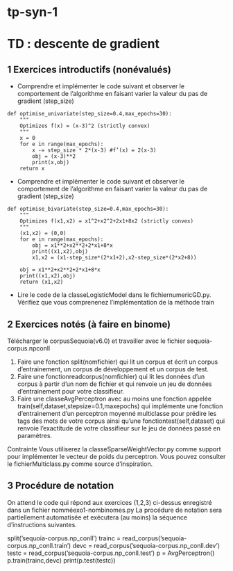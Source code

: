 # tp-syn-1

# TD : descente de gradient

## 1 Exercices introductifs (nonévalués)

- Comprendre et implémenter le code suivant et observer le comportement de l’algorithme en faisant varier la valeur du pas de gradient (step_size)

```
def optimise_univariate(step_size=0.4,max_epochs=30):
	"""
	Optimizes f(x) = (x-3)^2 (strictly convex)
	"""
	x = 0
	for e in range(max_epochs):
		x -= step_size * 2*(x-3) #f’(x) = 2(x-3)
		obj = (x-3)**2
		print(x,obj)
	return x
```
- Comprendre et implémenter le code suivant et observer le comportement de l’algorithme en faisant varier la valeur du pas de gradient (step_size)

```
def optimise_bivariate(step_size=0.4,max_epochs=30):
	"""
	Optimizes f(x1,x2) = x1^2+x2^2+2x1+8x2 (strictly convex)
	"""
	(x1,x2) = (0,0)
	for e in range(max_epochs):
		obj = x1**2+x2**2+2*x1+8*x
		print((x1,x2),obj)
		x1,x2 = (x1-step_size*(2*x1+2),x2-step_size*(2*x2+8))

	obj = x1**2+x2**2+2*x1+8*x
	print((x1,x2),obj)
	return (x1,x2)
```
- Lire le code de la classeLogisticModel dans le fichiernumericGD.py. Vérifiez que vous comprenenez l’implémentation de la méthode train

## 2 Exercices notés (à faire en binome)

Télécharger le corpusSequoia(v6.0) et travailler avec le fichier sequoia-corpus.npconll

1. Faire une fonction split(nomfichier) qui lit un corpus et écrit un corpus d’entrainement, un corpus de développement et un corpus de test.
2. Faire une fonctionreadcorpus(nomfichier) qui lit les données d’un corpus à partir d’un nom de fichier et qui renvoie un jeu de données 
d’entrainement pour votre classifieur.
3. Faire une classeAvgPerceptron avec au moins une fonction appelée train(self,dataset,stepsize=0.1,maxepochs) qui implémente une fonction 
d’entrainement d’un perceptron moyenné multiclasse pour prédire les tags des mots de votre corpus ainsi qu’une fonctiontest(self,dataset) qui renvoie l’exactitude de votre classifieur sur le jeu de données passé en paramètres.

Contrainte Vous utiliserez la classeSparseWeightVector.py comme support pour implémenter le vecteur de poids du perceptron. Vous pouvez consulter le 
fichierMulticlass.py comme source d’inspiration.

## 3 Procédure de notation

On attend le code qui répond aux exercices (1,2,3) ci-dessus enregistré dans un fichier nomméexo1-nombinomes.py La procédure de notation sera 
partiellement automatisée et exécutera (au moins) la séquence d’instructions suivantes.

split(’sequoia-corpus.np_conll’)
trainc = read_corpus(’sequoia-corpus.np_conll.train’)
devc = read_corpus(’sequoia-corpus.np_conll.dev’)
testc = read_corpus(’sequoia-corpus.np_conll.test’)
p = AvgPerceptron()
p.train(trainc,devc)
print(p.test(testc))

